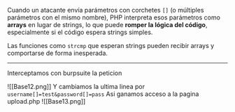 Cuando un atacante envía parámetros con corchetes `[]` (o múltiples parámetros con el mismo nombre), PHP interpreta esos parámetros como **arrays** en lugar de strings, lo que puede **romper la lógica del código**, especialmente si el código espera strings simples.

Las funciones como `strcmp` que esperan strings pueden recibir arrays y comportarse de forma inesperada.

-----

Interceptamos con burpsuite la peticion

![[Base12.png]]
Y cambiamos la ultima linea por `username[]=test&password[]=pass` 
Asi ganamos acceso a la pagina upload.php
![[Base13.png]]
